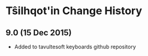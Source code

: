Tŝilhqot'in Change History
============================

9.0 (15 Dec 2015)
-----------------

* Added to tavultesoft keyboards github repository
